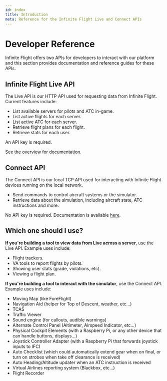 ```yaml
---
id: index
title: Introduction
meta: Reference for the Infinite Flight Live and Connect APIs
---
```


# Developer Reference

Infinite Flight offers two APIs for developers to interact with our platform and this section provides documentation and reference guides for these APIs.



## Infinite Flight Live API

The Live API is our HTTP API used for requesting data from Infinite Flight. Current features include:

- List available servers for pilots and ATC in-game.
- List active flights for each server.
- List active ATC for each server.
- Retrieve flight plans for each flight.
- Retrieve stats for each user.

An API key is required.

See [the overview](/guide/developer-reference/live-api/overview) for documentation.



## Connect API

The Connect API is our local TCP API used for interacting with Infinite Flight devices running on the local network.

- Send commands to control aircraft systems or the simulator.
- Retrieve data about the simulation, including aircraft state, ATC instructions and more.

No API key is required. Documentation is available [here](/guide/developer-reference/connect-api/overview).

## Which one should I use?

**If you're building a tool to view data from Live across a server**, use the Live API. Example uses include:

- Flight trackers.
- VA tools to report flights by pilots.
- Showing user stats (grade, violations, etc).
- Viewing a flight plan.

**If you're building a tool to interact with the simulator**, use the Connect API. Example uses include:

- Moving Map (like ForeFlight)
- Navigation Aid (helper for Top of Descent, weather, etc…)
- TCAS
- Traffic Viewer
- Sound engine (for callouts, audible warnings)
- Alternate Control Panel (Altimeter, Airspeed Indicator, etc…)
- Physical Cockpit Elements (with a Raspberry Pi, or any other device that can handle buttons, displays…)
- Joystick Controller Adapter (with a Raspberry Pi that forwards joystick inputs to IFC)
- Auto Checklist (which could automatically extend gear when on final, or turn on strobes when take off clearance is received)
- Auto Heading/Altitude updater when an ATC instruction is received
- Virtual Airlines reporting system (Blackbox, etc…)
- Flight Recorder